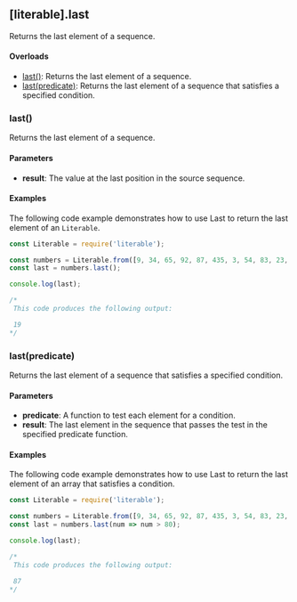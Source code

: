 ## [literable].last
Returns the last element of a sequence.

#### Overloads
* [last()](#[last()): Returns the last element of a sequence.
* [last(predicate)](#[last(predicate)): Returns the last element of a sequence that satisfies a specified condition.

### last()
Returns the last element of a sequence.

#### Parameters
* **result**: The value at the last position in the source sequence.

#### Examples
The following code example demonstrates how to use Last to return the last element of an `Literable`.

```javascript
const Literable = require('literable');

const numbers = Literable.from([9, 34, 65, 92, 87, 435, 3, 54, 83, 23, 87, 67, 12, 19]);
const last = numbers.last();

console.log(last);

/*
 This code produces the following output:

 19
*/
```

### last(predicate)
Returns the last element of a sequence that satisfies a specified condition.

#### Parameters
* **predicate**: A function to test each element for a condition.
* **result**: The last element in the sequence that passes the test in the specified predicate function.

#### Examples
The following code example demonstrates how to use Last to return the last element of an array that satisfies a condition.

```javascript
const Literable = require('literable');

const numbers = Literable.from([9, 34, 65, 92, 87, 435, 3, 54, 83, 23, 87, 67, 12, 19]);
const last = numbers.last(num => num > 80);

console.log(last);

/*
 This code produces the following output:

 87
*/
```
